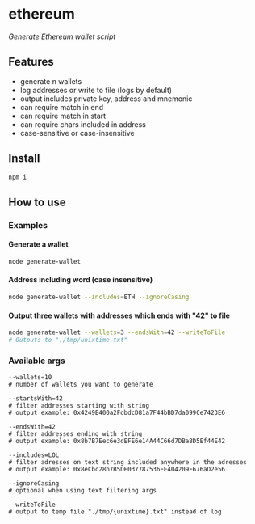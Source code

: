 # ethereum
_Generate Ethereum wallet script_

## Features
- generate n wallets
- log addresses or write to file (logs by default)
- output includes private key, address and mnemonic
- can require match in end
- can require match in start
- can require chars included in address
- case-sensitive or case-insensitive 

## Install
```zsh
npm i
```

## How to use
### Examples
#### Generate a wallet
```zsh
node generate-wallet
```

#### Address including word (case insensitive) 
```zsh
node generate-wallet --includes=ETH --ignoreCasing
```

#### Output three wallets with addresses which ends with "42" to file 
```zsh
node generate-wallet --wallets=3 --endsWith=42 --writeToFile
# Outputs to "./tmp/unixtime.txt"
```

### Available args
```
--wallets=10
# number of wallets you want to generate

--startsWith=42
# filter addresses starting with string
# output example: 0x4249E400a2FdbdcD81a7F44bBD7da099Ce7423E6

--endsWith=42
# filter addresses ending with string
# output example: 0x8b7B7Eec6e3dEFE6e14A44C66d7DBa8D5Ef44E42

--includes=LOL
# filter adresses on text string included anywhere in the adresses 
# output example: 0x8eCbc28b7B5DE037787536EE404209F676aD2e56

--ignoreCasing
# optional when using text filtering args  

--writeToFile
# output to temp file "./tmp/{unixtime}.txt" instead of log  
```
